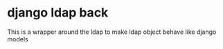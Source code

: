 django ldap back
================


This is a wrapper around the ldap to make ldap object behave like django models